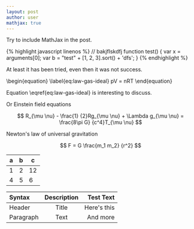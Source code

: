 ```yaml
---
layout: post
author: user
mathjax: true
---
```

Try to include MathJax in the post.


{% highlight javascript linenos %}
// bakjflskdfj
function test() {
  var x = arguments[0];
  var b = "test" + [1, 2, 3].sort() + 'dfs';
}
{% endhighlight %}


At least it has been tried, even then it was not success.

\begin{equation}
\label{eq:law-gas-ideal}
pV = nRT
\end{equation}

Equation \eqref{eq:law-gas-ideal} is interesting to discuss.

Or Einstein field equations

$$ R_{\mu \nu} - \frac{1} {2}Rg_{\mu \nu} + \Lambda g_{\mu \nu} = \frac{8\pi G} {c^4}T_{\mu \nu} $$

Newton's law of universal gravitation

$$ F = G \frac{m_1 m_2} {r^2} $$

|  a  |  b  |  c  |
|-----|-----|-----|
|  1  |  2  | 12  |
|  4  |  5  |  6  |

| Syntax      | Description | Test Text     |
| :---        |    :----:   |          ---: |
| Header      | Title       | Here's this   |
| Paragraph   | Text        | And more      |
